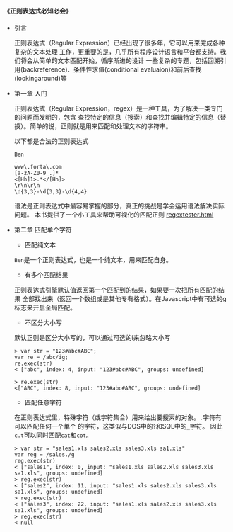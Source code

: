 #### 《正则表达式必知必会》

- 引言

    正则表达式（Regular Expression）已经出现了很多年，它可以用来完成各种复杂的文本处理
    工作，更重要的是，几乎所有程序设计语言和平台都支持。我们将会从简单的文本匹配开始，循序渐进的设计
    一些复杂的专题，包括回溯引用(backreference)、条件性求值(conditional evaluaion)和前后查找(lookingaround)等
    
- 第一章 入门

    正则表达式（Regular Expression，regex）是一种工具，为了解决一类专门的问题而发明的，包含
    查找特定的信息（搜索）和查找并编辑特定的信息（替换）。简单的说，正则就是用来匹配和处理文本的字符串。
    
    以下都是合法的正则表达式
   ```
   Ben
   .
   www\.forta\.com
   [a-zA-Z0-9_.]*
   <[Hh]1>.*</[Hh]>
   \r\n\r\n
   \d{3,3}-\d{3,3}-\d{4,4}
    ```
    语法是正则表达式中最容易掌握的部分，真正的挑战是学会运用语法解决实际问题。
    本书提供了一个小工具来帮助可视化的匹配正则
    [regextester.html](regextester.html)
    
- 第二章 匹配单个字符
    
    - 匹配纯文本
    
    `Ben`是一个正则表达式，也是一个纯文本，用来匹配自身。
    
    - 有多个匹配结果
    
    正则表达式引擎默认值返回第一个匹配到的结果，如果要一次把所有匹配的结果
    全部找出来（返回一个数组或是其他专有格式）。在Javascript中有可选的g标志来开启全局匹配。
    
    - 不区分大小写
    
    默认正则是区分大小写的，可以通过可选的i来忽略大小写
    
   ```
   > var str = "123#abc#ABC";
   var re = /abc/ig;
   re.exec(str)
   < ["abc", index: 4, input: "123#abc#ABC", groups: undefined]
   
   > re.exec(str)
   <["ABC", index: 8, input: "123#abc#ABC", groups: undefined]
   ```
   
   - 匹配任意字符
   
   在正则表达式里，特殊字符（或字符集合）用来给出要搜索的对象。`.`字符有可以匹配任何一个单个
   的字符，这类似与DOS中的`?`和SQL中的`_`字符。
   因此`c.t`可以同时匹配`cat`和`cot`。
   
   ```
   > var str = "sales1.xls sales2.xls sales3.xls sa1.xls"
   var reg = /sales./g
   reg.exec(str)
   < ["sales1", index: 0, input: "sales1.xls sales2.xls sales3.xls sa1.xls", groups: undefined]
   > reg.exec(str)
   < ["sales2", index: 11, input: "sales1.xls sales2.xls sales3.xls sa1.xls", groups: undefined]
   > reg.exec(str)
   < ["sales3", index: 22, input: "sales1.xls sales2.xls sales3.xls sa1.xls", groups: undefined]
   > reg.exec(str)
   < null
   ```
    
    
   